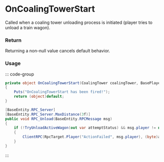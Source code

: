 # OnCoalingTowerStart
<Badge type="info" text="Resource"/>[<Badge type="danger" text="Carbon Compatible"/>](https://github.com/CarbonCommunity/Carbon)[<Badge type="warning" text="Oxide Compatible"/>](https://github.com/OxideMod/Oxide.Rust)
Called when a coaling tower unloading process is initiated (player tries to unload a train wagon).

### Return
Returning a non-null value cancels default behavior.

### Usage
::: code-group
```csharp [Example]
private object OnCoalingTowerStart(CoalingTower coalingTower, BasePlayer player)
{
	Puts("OnCoalingTowerStart has been fired!");
	return (object)default;
}
```
```csharp [Source — Assembly-CSharp @ CoalingTower]
[BaseEntity.RPC_Server]
[BaseEntity.RPC_Server.MaxDistance(3f)]
public void RPC_Unload(BaseEntity.RPCMessage msg)
{
	if (!TryUnloadActiveWagon(out var attemptStatus) && msg.player != null)
	{
		ClientRPC(RpcTarget.Player("ActionFailed", msg.player), (byte)attemptStatus, arg2: true);
	}
}

```
:::
